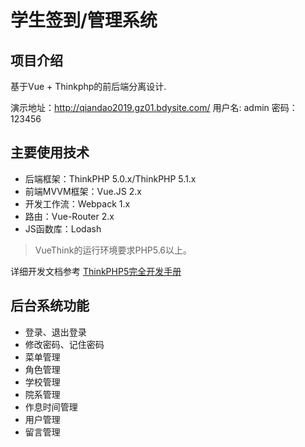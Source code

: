 学生签到/管理系统
===============

## 项目介绍
基于Vue + Thinkphp的前后端分离设计.

演示地址：http://qiandao2019.gz01.bdysite.com/
用户名: admin
密码：123456


## 主要使用技术
* 后端框架：ThinkPHP 5.0.x/ThinkPHP 5.1.x
* 前端MVVM框架：Vue.JS 2.x
* 开发工作流：Webpack 1.x
* 路由：Vue-Router 2.x
* JS函数库：Lodash

> VueThink的运行环境要求PHP5.6以上。

详细开发文档参考 [ThinkPHP5完全开发手册](http://www.kancloud.cn/manual/thinkphp5)

## 后台系统功能

* 登录、退出登录
* 修改密码、记住密码
* 菜单管理
* 角色管理
* 学校管理
* 院系管理
* 作息时间管理
* 用户管理
* 留言管理
